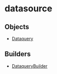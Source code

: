 # <span class="badge package-variant-dataquery"></span> datasource

## Objects

 * <span class="badge object-type-class"></span> [Dataquery](./object-Dataquery.md)
## Builders

 * <span class="badge builder"></span> [DataqueryBuilder](./builder-DataqueryBuilder.md)
